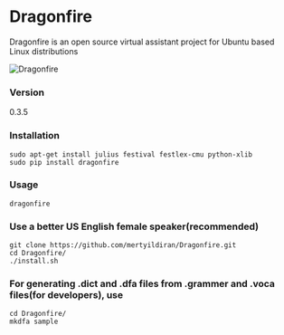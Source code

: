 # Dragonfire

Dragonfire is an open source virtual assistant project for Ubuntu based Linux distributions

![Dragonfire](http://dragon.computer/img/maxresdefault.jpg)

### Version

0.3.5

### Installation

```Shell
sudo apt-get install julius festival festlex-cmu python-xlib
sudo pip install dragonfire
```

### Usage

```Shell
dragonfire
```
### Use a better US English female speaker(recommended)

```Shell
git clone https://github.com/mertyildiran/Dragonfire.git
cd Dragonfire/
./install.sh
```

### For generating .dict and .dfa files from .grammer and .voca files(for developers), use

```Shell
cd Dragonfire/
mkdfa sample
```

